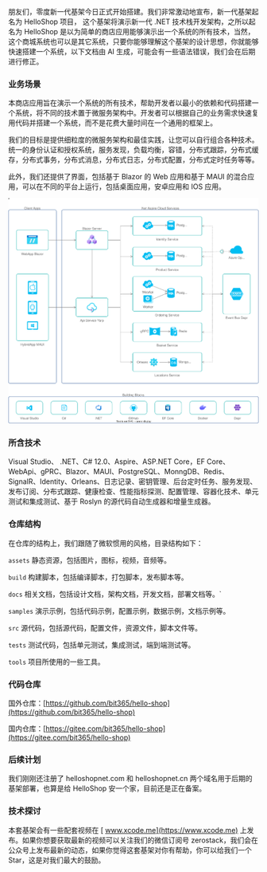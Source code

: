 朋友们，零度新一代基架今日正式开始搭建。我们非常激动地宣布，新一代基架起名为 HelloShop 项目， 这个基架将演示新一代 .NET 技术栈开发架构，之所以起名为 HelloShop 是以为简单的商店应用能够演示出一个系统的所有技术，当然，这个商城系统也可以是其它系统，只要你能够理解这个基架的设计思想，你就能够快速搭建一个系统，以下文档由 AI 生成，可能会有一些语法错误，我们会在后期进行修正。

### 业务场景

本商店应用旨在演示一个系统的所有技术，帮助开发者以最小的依赖和代码搭建一个系统，将不同的技术置于微服务架构中。开发者可以根据自己的业务需求快速复用代码并搭建一个系统，而不是花费大量时间在一个通用的框架上。

我们的目标是提供细粒度的微服务架构和最佳实践，让您可以自行组合各种技术。统一的身份认证和授权系统，服务发现，负载均衡，容错，分布式跟踪，分布式缓存，分布式事务，分布式消息，分布式日志，分布式配置，分布式定时任务等等。

此外，我们还提供了界面，包括基于 Blazor 的 Web 应用和基于 MAUI 的混合应用，可以在不同的平台上运行，包括桌面应用，安卓应用和 IOS 应用。

![技术架构](assets/architecture.min.svg)

### 所含技术

Visual Studio、 .NET、C# 12.0、Aspire、ASP.NET Core，EF Core、WebApi、gPRC、Blazor、MAUI、PostgreSQL、MonngDB、Redis、SignalR、Identity、Orleans、日志记录、密钥管理、后台定时任务、服务发现、发布订阅、分布式跟踪、健康检查、性能指标探测、配置管理、容器化技术、单元测试和集成测试、基于 Roslyn 的源代码自动生成器和增量生成器。

### 仓库结构

在仓库的结构上，我们跟随了微软惯用的风格，目录结构如下：

`assets` 静态资源，包括图片，图标，视频，音频等。

`build` 构建脚本，包括编译脚本，打包脚本，发布脚本等。

`docs` 相关文档，包括设计文档，架构文档，开发文档，部署文档等。`

`samples` 演示示例，包括代码示例，配置示例，数据示例，文档示例等。

`src` 源代码，包括源代码，配置文件，资源文件，脚本文件等。

`tests` 测试代码，包括单元测试，集成测试，端到端测试等。

`tools` 项目所使用的一些工具。

### 代码仓库

国外仓库：[https://github.com/bit365/hello-shop](https://github.com/bit365/hello-shop)

国内仓库：[https://gitee.com/bit365/hello-shop](https://gitee.com/bit365/hello-shop)

### 后续计划

我们刚刚还注册了 helloshopnet.com 和 helloshopnet.cn 两个域名用于后期的基架部署，也算是给 HelloShop 安一个家，目前还是正在备案。

### 技术探讨

本套基架会有一些配套视频在 [ www.xcode.me](https://www.xcode.me) 上发布。如果你想要获取最新的视频可以关注我们的微信订阅号 zerostack，我们会在公众号上发布最新的动态，如果你觉得这套基架对你有帮助，你可以给我们一个 Star，这是对我们最大的鼓励。
